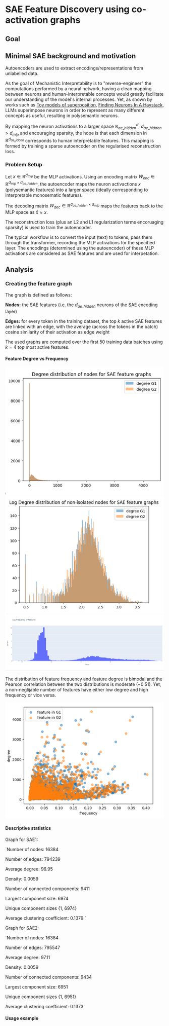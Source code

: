 # SAE Feature Discovery using co-activation graphs

## Goal

## Minimal SAE background and motivation 

Autoencoders are used to extract encodings/representations from unlabelled data.

As the goal of Mechanistic Interpretability is to "reverse-engineer" the computations performed by a neural network, having a clean mapping between neurons and human-interpretable concepts would greatly facilitate our understanding of the model's internal processes.
Yet, as shown by works such as [Toy models of superposition](https://transformer-circuits.pub/2022/toy_model/index.html), [Finding Neurons In A Haystack](https://arxiv.org/pdf/2305.01610), LLMs superimpose neurons in order to represent as many different concepts as useful, resulting in polysemantic neurons.

By mapping the neuron activations to a larger space $\mathbb{R}^d_{ae\_hidden}$, $d_{ae\_hidden} > d_{mlp}$ and encouraging sparsity, the hope is that each dimension in $\mathbb{R}^{d_{ae_hidden}}$ corresponds to human interpretable features. This mapping is formed by training a sparse autoencoder on the regularised reconstruction loss.

### Problem Setup
Let $x \in \mathbb{R}^{d_{mlp}}$ be the MLP activations. 
Using an encoding matrix $W_{enc} \in \mathbb{R}^{d_{mlp} \times d_{ae\_hidden}}$, the autoencoder maps the neuron activactions $x$ (polysemantic features) into a larger space (ideally corresponding to interpretable monosematic features). 

The decoding matrix $W_{dec} \in \mathbb{R}^{d_{ae\_hidden} \times d_{mlp}}$ maps the features back to the MLP space as $\hat{x} \approx x$.

The reconstruction loss (plus an L2 and L1 regularization terms encoruaging sparsity) is used to train the autoencoder.

The typical workflow is to convert the input (text) to tokens, pass them through the transformer, recording the MLP activations for the specified layer.
The encodings (determined using the autoencoder) of these MLP activations are considered as SAE features and are used for interpetation.

## Analysis

### Creating the feature graph
The graph is defined as follows:

**Nodes:** the SAE features (i.e. the $d_{ae\_hidden}$ neurons of the SAE encoding layer)

**Edges:** for every token in the training dataset, the top $k$ active SAE features are linked with an edge, with the average (across the tokens in the batch) cosine similarity of their activation as edge weight

The used graphs are computed over the first 50 training data batches using $k=4$ top most active features.

#### Feature Degree vs Frequency
![alt text](degree_dist.png)
![alt text](log_deg_dist.png)
![alt text](freq_dist.png)

The distribution of feature frequency and feature degree is bimodal and the Pearson correlation between the two distributions is moderate (~0.51). Yet, a non-neglijable number of features have either low degree and high frequency or vice versa.

![alt text](feat_deg_vs_frq.png)

#### Descriptive statistics

Graph for SAE1:

`Number of nodes: 16384

Number of edges: 794239

Average degree: 96.95

Density: 0.0059

Number of connected components: 9411

Largest component size: 6974

Unique component sizes {1, 6974}

Average clustering coefficient: 0.1379
`

Graph for SAE2:

`Number of nodes: 16384

Number of edges: 795547

Average degree: 97.11

Density: 0.0059

Number of connected components: 9434

Largest component size: 6951

Unique component sizes {1, 6951}

Average clustering coefficient: 0.1373`


#### Usage example

